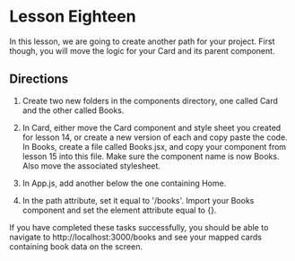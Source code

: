 # Lesson Eighteen

In this lesson, we are going to create another path for your project. First though, you will move the logic for your Card and its parent component.

## Directions

1. Create two new folders in the components directory, one called Card and the other called Books.

2. In Card, either move the Card component and style sheet you created for lesson 14, or create a new version of each and copy paste the code. In Books, create a file called Books.jsx, and copy your component from lesson 15 into this file. Make sure the component name is now Books. Also move the associated stylesheet.

3. In App.js, add another <Route /> below the one containing Home.

4. In the path attribute, set it equal to '/books'. Import your Books component and set the element attribute equal to {<Books />}.

If you have completed these tasks successfully, you should be able to navigate to http://localhost:3000/books and see your mapped cards containing book data on the screen.
